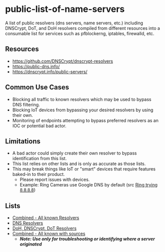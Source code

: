 # public-list-of-name-servers
A list of public resolvers (dns servers, name servers, etc.) including DNSCrypt, DoT, and DoH resolvers compiled from different resources into a consumable list for services such as pfblockerng, iptables, firewalld, etc.

## Resources
* https://github.com/DNSCrypt/dnscrypt-resolvers
* https://public-dns.info/
* https://dnscrypt.info/public-servers/

## Common Use Cases
* Blocking all traffic to known resolvers which may be used to bypass DNS filtering.
* Blocking IoT devices from bypassing your desired resolvers by using their own.
* Monitoring of endpoints attempting to bypass preferred resolvers as an IOC or potential bad actor.

## Limitations
* A bad actor could simply create their own resolver to bypass identification from this list.
* This list relies on other lists and is only as accurate as those lists.
* This may break things like IoT or "smart" devices that require features baked-in to their product.  
  * Please report issues with devices.
  * Example: Ring Cameras use Google DNS by default (src [Ring trying 8.8.8.8](https://twitter.com/healeyio/status/1335385974977691649))

## Lists
* [Combined - All known Resolvers](https://github.com/healey.io/public-list-of-name-servers/)
* [DNS Resolvers](https://github.com/healey.io/public-list-of-name-servers/)
* [DoH, DNSCrypt, DoT Resolvers](https://github.com/healey.io/public-list-of-name-servers/)
* [Combined - All known with sources](https://github.com/healey.io/public-list-of-name-servers/)  
  * **_Note: Use only for troubleshooting or identifying where a server originated_**
